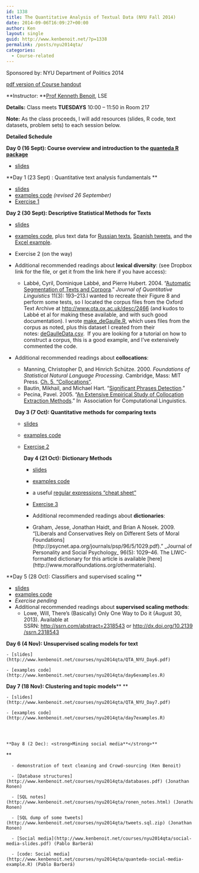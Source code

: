 ```yaml
---
id: 1338
title: The Quantitative Analysis of Textual Data (NYU Fall 2014)
date: 2014-09-06T16:09:27+00:00
author: Ken
layout: single
guid: http://www.kenbenoit.net/?p=1338
permalink: /posts/nyu2014qta/
categories:
  - Course-related
---
```

Sponsored by: NYU Department of Politics 2014

[pdf version of Course handout](http://www.kenbenoit.net/courses/nyu2014qta/QTA_NYU_syllabus_2014.pdf "Quantitative Analysis of Textual Data, NYU Fall 2014")

**Instructor: **[Prof Kenneth Benoit](mailto:kbenoit@lse.ac.uk), LSE
  
**Details:** Class meets **TUESDAYS** 10:00 &#8211; 11:50 in Room 217

**Note:** As the class proceeds, I will add resources (slides, R code, text datasets, problem sets) to each session below.

**Detailed Schedule**

**Day 0 (16 Sept): Course overview and introduction to the [quanteda R package](http://github.com/kbenoit/quanteda)**

  * [slides](http://www.kenbenoit.net/courses/nyu2014qta/QTA_NYU_Day0.pdf "Day 0 slides")

**Day 1 (23 Sept) : Quantitative text analysis fundamentals **

  * [slides](http://www.kenbenoit.net/courses/nyu2014qta/QTA_NYU_Day1.pdf)
  * [examples code](http://www.kenbenoit.net/courses/nyu2014qta/day1examples.R) _(revised 26 September)_
  * [Exercise 1](http://www.kenbenoit.net/courses/nyu2014qta/exercise1.html)

**Day 2 (30 Sept): Descriptive Statistical Methods for Texts**

  * [slides](http://www.kenbenoit.net/courses/nyu2014qta/QTA_NYU_Day2.pdf)
  * [examples code](http://www.kenbenoit.net/courses/nyu2014qta/day2examples.R), plus text data for [Russian texts](http://www.kenbenoit.net/courses/nyu2014qta/pozhdata.zip), [Spanish tweets](http://www.kenbenoit.net/courses/nyu2014qta/abelardo_diaz_oppppre), and the [Excel example](http://www.kenbenoit.net/courses/nyu2014qta/ProQuest%20Corpus%20Demo%2030.xls).
  * Exercise 2 (on the way)
  * Additional recommended readings about **lexical diversity**: (see Dropbox link for the file, or get it from the link here if you have access): 
      * Labbé, Cyril, Dominique Labbé, and Pierre Hubert. 2004. “[Automatic Segmentation of Texts and Corpora](http://www.tandfonline.com/doi/abs/10.1080/0929617042000314958).” _Journal of Quantitative Linguistics_ 11(3): 193–213.I wanted to recreate their Figure 8 and perform some tests, so I located the corpus files from the Oxford Text Archive at <http://www.ota.ox.ac.uk/desc/2466> (and kudos to Labbé et al for making these available, and with such good documentation). I wrote [make_deGaulle.R](http://www.kenbenoit.net/courses/nyu2014qta/make_deGaulle.R), which uses files from the corpus as noted, plus this dataset I created from their notes: [deGaulleData.csv](http://www.kenbenoit.net/courses/nyu2014qta/deGaulleData.csv).  If you are looking for a tutorial on how to construct a corpus, this is a good example, and I&#8217;ve extensively commented the code.
  * Additional recommended readings about **collocations**: 
      * Manning, Christopher D, and Hinrich Schütze. 2000. _Foundations of Statistical Natural Language Processing_. Cambridge, Mass: MIT Press. [Ch. 5, &#8220;Collocations&#8221;](http://nlp.stanford.edu/fsnlp/promo/colloc.pdf).
      * Bautin, Mikhail, and Michael Hart. “[Significant Phrases Detection](http://bautin.org/sites/default/files/pdf/sig_phrases_det.pdf).”
      * Pecina, Pavel. 2005. “[An Extensive Empirical Study of Collocation Extraction Methods](http://dl.acm.org/citation.cfm?id=1628960.1628964&coll=DL&dl=GUIDE).” In  Association for Computational Linguistics.


  
    **Day 3 (7 Oct): Quantitative methods for comparing texts**
  
  
  
    - [slides](http://www.kenbenoit.net/courses/nyu2014qta/QTA_NYU_Day3.pdf)
    
    - [examples code](http://www.kenbenoit.net/courses/nyu2014qta/day3examples.R)
    
    - [Exercise 2](http://www.kenbenoit.net/courses/nyu2014qta/exercise2.html)
    
  
  
  
    
      **Day 4 (21 Oct): Dictionary Methods**
    
    
    
      - [slides](http://www.kenbenoit.net/courses/nyu2014qta/QTA_NYU_Day4.pdf)
      
      - [examples code](http://www.kenbenoit.net/courses/nyu2014qta/day4examples.R)
      
      - a useful [regular expressions &#8220;cheat sheet&#8221;](http://web.mit.edu/hackl/www/lab/turkshop/slides/regex-cheatsheet.pdf)
      
      - [Exercise 3](http://www.kenbenoit.net/courses/nyu2014qta/exercise3.html)
      
      - Additional recommended readings about **dictionaries**: 
          <li>
            Graham, Jesse, Jonathan Haidt, and Brian A Nosek. 2009. “[Liberals and Conservatives Rely on Different Sets of Moral Foundations](http://psycnet.apa.org/journals/psp/96/5/1029.pdf).” _Journal of Personality and Social Psychology_ 96(5): 1029–46. The LIWC-formatted dictionary for this article is available [here](http://www.moralfoundations.org/othermaterials).
          
        
      </li>
    
  


**Day 5 (28 Oct): Classifiers and supervised scaling **

  * [slides](http://www.kenbenoit.net/courses/nyu2014qta/QTA_NYU_Day5.pdf)
  * [examples code](http://www.kenbenoit.net/courses/nyu2014qta/day5examples.R)
  * _Exercise pending_
  * Additional recommended readings about **supervised scaling methods**: 
      * Lowe, Will, There&#8217;s (Basically) Only One Way to Do it (August 30, 2013). Available at SSRN: <a class="textlink" href="http://ssrn.com/abstract=2318543" target="_blank">http://ssrn.com/abstract=2318543</a> or <a class="textlink" href="http://dx.doi.org/10.2139/ssrn.2318543" target="_blank">http://dx.doi.org/10.2139/ssrn.2318543</a>


  **Day 6 (4 Nov): <strong>Unsupervised** scaling models for text
 </strong>



  
    - [slides](http://www.kenbenoit.net/courses/nyu2014qta/QTA_NYU_Day6.pdf)
    
    - [examples code](http://www.kenbenoit.net/courses/nyu2014qta/day6examples.R)
    
  



  **<strong>Day 7 (18 Nov): Clustering and topic models**</strong>**
 **



  
    - [slides](http://www.kenbenoit.net/courses/nyu2014qta/QTA_NYU_Day7.pdf)
    
    - [examples code](http://www.kenbenoit.net/courses/nyu2014qta/day7examples.R)
    
  
  
  
    **Day 8 (2 Dec): <strong>Mining social media**</strong>**
 **
  
  
  
    
      - demonstration of text cleaning and Crowd-sourcing (Ken Benoit)
      
      - [Database structures](http://www.kenbenoit.net/courses/nyu2014qta/databases.pdf) (Jonathan Ronen)
      
      - [SQL notes](http://www.kenbenoit.net/courses/nyu2014qta/ronen_notes.html) (Jonathan Ronen)
      
      - [SQL dump of some tweets](http://www.kenbenoit.net/courses/nyu2014qta/tweets.sql.zip) (Jonathan Ronen)
      
      - [Social media](http://www.kenbenoit.net/courses/nyu2014qta/social-media-slides.pdf) (Pablo Barberá)
      
      - [code: Social media](http://www.kenbenoit.net/courses/nyu2014qta/quanteda-social-media-example.R) (Pablo Barberá)
      
    
    
    
    
  


